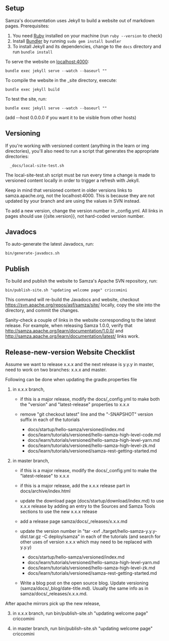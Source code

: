 <!--
   Licensed to the Apache Software Foundation (ASF) under one or more
   contributor license agreements.  See the NOTICE file distributed with
   this work for additional information regarding copyright ownership.
   The ASF licenses this file to You under the Apache License, Version 2.0
   (the "License"); you may not use this file except in compliance with
   the License.  You may obtain a copy of the License at

       http://www.apache.org/licenses/LICENSE-2.0

   Unless required by applicable law or agreed to in writing, software
   distributed under the License is distributed on an "AS IS" BASIS,
   WITHOUT WARRANTIES OR CONDITIONS OF ANY KIND, either express or implied.
   See the License for the specific language governing permissions and
   limitations under the License.
-->
## Setup

Samza's documentation uses Jekyll to build a website out of markdown pages. Prerequisites:

1. You need [Ruby](https://www.ruby-lang.org/) installed on your machine (run `ruby --version` to check)
2. Install [Bundler](http://bundler.io/) by running `sudo gem install bundler`
3. To install Jekyll and its dependencies, change to the `docs` directory and run `bundle install`

To serve the website on [localhost:4000](http://localhost:4000/):

    bundle exec jekyll serve --watch --baseurl ""

To compile the website in the \_site directory, execute:

    bundle exec jekyll build

To test the site, run:

    bundle exec jekyll serve --watch --baseurl ""
(add --host 0.0.0.0 if you want it to be visible from other hosts)

## Versioning

If you're working with versioned content (anything in the learn or img directories), you'll also need to run a script that generates the appropriate directories:

      _docs/local-site-test.sh

The local-site-test.sh script must be run every time a change is made to versioned content locally in order to trigger a refresh with Jekyll.

Keep in mind that versioned content in older versions links to samza.apache.org, not the localhost:4000. This is because they are not updated by your branch and are using the values in SVN instead.

To add a new version, change the version number in _config.yml. All links in pages should use {{site.version}}, not hard-coded version number.

## Javadocs

To auto-generate the latest Javadocs, run:

    bin/generate-javadocs.sh

## Publish

To build and publish the website to Samza's Apache SVN repository, run:

    bin/publish-site.sh "updating welcome page" criccomini

This command will re-build the Javadocs and website, checkout https://svn.apache.org/repos/asf/samza/site/ locally, copy the site into the directory, and commit the changes.

Sanity-check a couple of links in the website corresponding to the latest release. For example, when releasing Samza 1.0.0, verify that http://samza.apache.org/learn/documentation/1.0.0/ and http://samza.apache.org/learn/documentation/latest/ links work.

## Release-new-version Website Checklist

Assume we want to release x.x.x and the next release is y.y.y in master, need to work on two branches: x.x.x and master.

Following can be done when updating the gradle.properties file

1. in x.x.x branch,

    * if this is a major release, modify the docs/_config.yml to make both the "version" and "latest-release" properties to x.x.x

    * remove "git checkout latest" line and the "-SNAPSHOT" version suffix in each of the tutorials
      * docs/startup/hello-samza/versioned/index.md
      * docs/learn/tutorials/versioned/hello-samza-high-level-code.md
      * docs/learn/tutorials/versioned/hello-samza-high-level-yarn.md
      * docs/learn/tutorials/versioned/hello-samza-high-level-zk.md
      * docs/learn/tutorials/versioned/samza-rest-getting-started.md

2. in master branch,

    * if this is a major release, modify the docs/_config.yml to make the "latest-release" to x.x.x

    * if this is a major release, add the x.x.x release part in docs/archive/index.html

    * update the download page (docs/startup/download/index.md) to use x.x.x release
      by adding an entry to the Sources and Samza Tools sections to use the new x.x.x release

    *  add a release page samza/docs/_releases/x.x.x.md

    * update the version number in "tar -xvf ./target/hello-samza-y.y.y-dist.tar.gz -C deploy/samza" in each of the tutorials (and search for other uses of version x.x.x which may need to be replaced with y.y.y)
      * docs/startup/hello-samza/versioned/index.md
      * docs/learn/tutorials/versioned/hello-samza-high-level-yarn.md
      * docs/learn/tutorials/versioned/hello-samza-high-level-zk.md
      * docs/learn/tutorials/versioned/samza-rest-getting-started.md

    * Write a blog post on the open source blog.
       Update versioning (samza/docs/_blog/date-title.md). Usually the same info as in samza/docs/_releases/x.x.x.md.

After apache mirrors pick up the new release,

3. in x.x.x branch, run bin/publish-site.sh "updating welcome page" criccomini

4. in master branch, run bin/publish-site.sh "updating welcome page" criccomini
